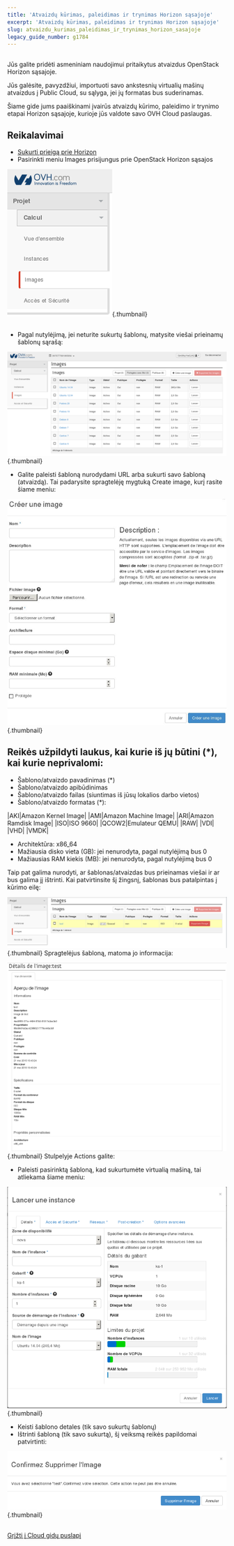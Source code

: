 ```yaml
---
title: 'Atvaizdų kūrimas, paleidimas ir trynimas Horizon sąsajoje'
excerpt: 'Atvaizdų kūrimas, paleidimas ir trynimas Horizon sąsajoje'
slug: atvaizdu_kurimas_paleidimas_ir_trynimas_horizon_sasajoje
legacy_guide_number: g1784
---
```



## 
Jūs galite pridėti asmeniniam naudojimui pritaikytus atvaizdus OpenStack Horizon sąsajoje.

Jūs galėsite, pavyzdžiui, importuoti savo ankstesnių virtualių mašinų atvaizdus į Public Cloud, su sąlyga, jei jų formatas bus suderinamas.

Šiame gide jums paaiškinami įvairūs atvaizdų kūrimo, paleidimo ir trynimo etapai Horizon sąsajoje, kurioje jūs valdote savo OVH Cloud paslaugas.


## Reikalavimai

- [Sukurti prieigą prie Horizon]({legacy}1773)
- Pasirinkti meniu Images prisijungus prie OpenStack Horizon sąsajos



![](images/img_2661.jpg){.thumbnail}


## 

- Pagal nutylėjimą, jei neturite sukurtų šablonų, matysite viešai prieinamų šablonų sąrašą:



![](images/img_2662.jpg){.thumbnail}

- Galite paleisti šabloną nurodydami URL arba sukurti savo šabloną (atvaizdą). Tai padarysite spragtelėję mygtuką Create image, kurį rasite šiame meniu:



![](images/img_2720.jpg){.thumbnail}

## Reikės užpildyti laukus, kai kurie iš jų būtini (*), kai kurie neprivalomi:

- Šablono/atvaizdo pavadinimas (*)
- Šablono/atvaizdo apibūdinimas
- Šablono/atvaizdo failas (siuntimas iš jūsų lokalios darbo vietos)
- Šablono/atvaizdo formatas (*):

|AKI|Amazon Kernel Image|
|AMI|Amazon Machine Image|
|ARI|Amazon Ramdisk Image|
|ISO|ISO 9660|
|QCOW2|Emulateur QEMU|
|RAW|
|VDI|
|VHD|
|VMDK|



- Architektūra: x86_64
- Mažiausia disko vieta (GB): jei nenurodyta, pagal nutylėjimą bus 0
- Mažiausias RAM kiekis (MB): jei nenurodyta, pagal nutylėjimą bus 0


Taip pat galima nurodyti, ar šablonas/atvaizdas bus prieinamas viešai ir ar bus galima jį ištrinti. 
Kai patvirtinsite šį žingsnį, šablonas bus patalpintas į kūrimo eilę:

![](images/img_2664.jpg){.thumbnail}
Spragtelėjus šabloną, matoma jo informacija:

![](images/img_2665.jpg){.thumbnail}
Stulpelyje Actions galite:

- Paleisti pasirinktą šabloną, kad sukurtumėte virtualią mašiną, tai atliekama šiame meniu:



![](images/img_2666.jpg){.thumbnail}

- Keisti šablono detales (tik savo sukurtų šablonų)
- Ištrinti šabloną (tik savo sukurtą), šį veiksmą reikės papildomai patvirtinti:



![](images/img_2667.jpg){.thumbnail}


## 
[Grįžti į Cloud gidų puslapį]({legacy}1785)

